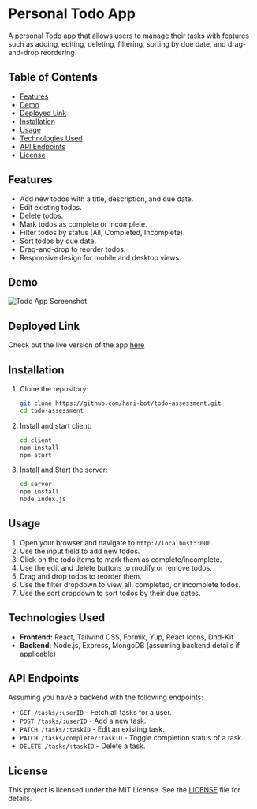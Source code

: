 # Personal Todo App

A personal Todo app that allows users to manage their tasks with features such as adding, editing, deleting, filtering, sorting by due date, and drag-and-drop reordering.

## Table of Contents

- [Features](#features)
- [Demo](#demo)
- [Deployed Link](#deployed-link)
- [Installation](#installation)
- [Usage](#usage)
- [Technologies Used](#technologies-used)
- [API Endpoints](#api-endpoints)
- [License](#license)

## Features

- Add new todos with a title, description, and due date.
- Edit existing todos.
- Delete todos.
- Mark todos as complete or incomplete.
- Filter todos by status (All, Completed, Incomplete).
- Sort todos by due date.
- Drag-and-drop to reorder todos.
- Responsive design for mobile and desktop views.

## Demo

![Todo App Screenshot](path/to/screenshot.png)

## Deployed Link

Check out the live version of the app [here](https://your-deployed-app-link.com)

## Installation

1. Clone the repository:

   ```bash
   git clone https://github.com/hari-bot/todo-assessment.git
   cd todo-assessment
   ```

2. Install and start client:

   ```bash
   cd client
   npm install
   npm start
   
   ```

3. Install and Start the server:

   ```bash
   cd server
   npm install
   node index.js
   
   ```

## Usage

1. Open your browser and navigate to `http://localhost:3000`.
2. Use the input field to add new todos.
3. Click on the todo items to mark them as complete/incomplete.
4. Use the edit and delete buttons to modify or remove todos.
5. Drag and drop todos to reorder them.
6. Use the filter dropdown to view all, completed, or incomplete todos.
7. Use the sort dropdown to sort todos by their due dates.

## Technologies Used

- **Frontend:** React, Tailwind CSS, Formik, Yup, React Icons, Dnd-Kit
- **Backend:** Node.js, Express, MongoDB (assuming backend details if applicable)


## API Endpoints

Assuming you have a backend with the following endpoints:

- `GET /tasks/:userID` - Fetch all tasks for a user.
- `POST /tasks/:userID` - Add a new task.
- `PATCH /tasks/:taskID` - Edit an existing task.
- `PATCH /tasks/complete/:taskID` - Toggle completion status of a task.
- `DELETE /tasks/:taskID` - Delete a task.

## License

This project is licensed under the MIT License. See the [LICENSE](LICENSE) file for details.

